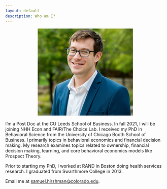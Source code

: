 ```yaml
---
layout: default
description: Who am I?
---
```


<p align="center"><img src="public/sdh_headshot copy.jpg" alt="headshot" width="300" ></p>

I’m a Post Doc at the CU Leeds School of Business. In fall 2021, I will be joining NHH Econ and FAIR/The Choice Lab. I received my PhD in Behavioral Science from the University of Chicago Booth School of Business. I primarily topics in behavioral economics and financial decision making. My research examines topics related to ownership, financial decision making, learning, and core behavioral economics models like Prospect Theory. 

<p> Prior to starting my PhD, I worked at RAND in Boston doing health services research. I graduated from Swarthmore College in 2013. 

<p>
Email me at <a href="mailto:samuel.hirshman@colorado.edu">samuel.hirshman@colorado.edu</a>.

